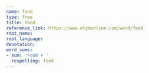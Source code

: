 ```yaml
---
name: food
type: free
title: food
reference_link: https://www.etymonline.com/word/food
root_name: 
root_language: 
denotation: 
word_sums:
- sum: 'Food + '
  respelling: food
---
```

